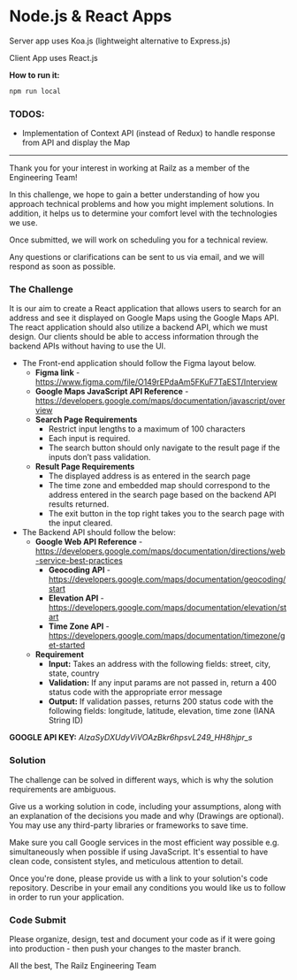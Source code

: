 
# Node.js & React Apps

Server app uses Koa.js (lightweight alternative to Express.js)

Client App uses React.js

**How to run it:** 

```bash
npm run local
```

### TODOS: 
- Implementation of Context API (instead of Redux) to handle response from API and display the Map


---


Thank you for your interest in working at Railz as a member of the Engineering Team!

In this challenge, we hope to gain a better understanding of how you approach technical problems and how you might implement solutions. In addition, it helps us to determine your comfort level with the technologies we use.

Once submitted, we will work on scheduling you for a technical review.

Any questions or clarifications can be sent to us via email, and we will respond as soon as possible.

### The Challenge
It is our aim to create a React application that allows users to search for an address and see it displayed on Google Maps using the Google Maps API. The react application should also utilize a backend API, which we must design. Our clients should be able to access information through the backend APIs without having to use the UI.

- The Front-end application should follow the Figma layout below.
  - **Figma link** - https://www.figma.com/file/O149rEPdaAm5FKuF7TaEST/Interview
  - **Google Maps JavaScript API Reference** - https://developers.google.com/maps/documentation/javascript/overview
  - **Search Page Requirements**
    - Restrict input lengths to a maximum of 100 characters 
    - Each input is required. 
    - The search button should only navigate to the result page if the inputs don’t pass validation.
  - **Result Page Requirements** 
    - The displayed address is as entered in the search page
    - The time zone and embedded map should correspond to the address entered in the search page based on the backend API results returned. 
    - The exit button in the top right takes you to the search page with the input cleared.
- The Backend API should follow the below:
  - **Google Web API Reference** - https://developers.google.com/maps/documentation/directions/web-service-best-practices
    - **Geocoding API** - https://developers.google.com/maps/documentation/geocoding/start
    - **Elevation API** - https://developers.google.com/maps/documentation/elevation/start
    - **Time Zone API** - https://developers.google.com/maps/documentation/timezone/get-started
  - **Requirement**
    - **Input:** Takes an address with the following fields: street, city, state, country
    - **Validation:** If any input params are not passed in, return a 400 status code with the appropriate error message
    - **Output:**  If validation passes, returns 200 status code with the following fields: longitude, latitude, elevation, time zone (IANA String ID)

**GOOGLE API KEY:** *AIzaSyDXUdyViVOAzBkr6hpsvL249_HH8hjpr_s*

### Solution
The challenge can be solved in different ways, which is why the solution requirements are ambiguous.

Give us a working solution in code, including your assumptions, along with an explanation of the decisions you made and why (Drawings are optional). You may use any third-party libraries or frameworks to save time.

Make sure you call Google services in the most efficient way possible e.g. simultaneously when possible if using JavaScript. It's essential to have clean code, consistent styles, and meticulous attention to detail.

Once you're done, please provide us with a link to your solution's code repository. Describe in your email any conditions you would like us to follow in order to run your application.


### Code Submit

Please organize, design, test and document your code as if it were
going into production - then push your changes to the master branch.

All the best,
The Railz Engineering Team

